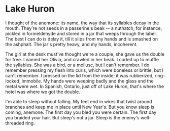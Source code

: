 # Lake Huron

I thought of the anemone: its name, the way that its syllables decay in the
mouth. They're not seeds in a passerine's beak -- a nuthatch, for instance, pickled in
formeldehyde and stored in a jar that weeps through the label.  The best I
can do is delay it, till it slips from my hands and is smashed
on the ashphalt. The jar's pretty heavy, and my hands, incoherent.

The girl at the desk must've thought we're a couple; she gave us the double for
free. I named her Olivia, and crawled in her beak. I curled up to muffle
the syllables. She was a bird, or a mollusc, but I can't remember. I
do remember pressing my flesh into curls, which were boneless or brittle, but I
can't remember. I pressed on the lid from the inside; it was rubberized,
ring-locked, immobile. My hands were weeping badly and the glass and the metal
were wet. In Spanish, Ontario, just off of Lake Huron, that's where the hotel
was where we got the double.

I'm able to sleep without falling. My feet end in wires that twist around
branches and keep me in place until New Year's. But you know sleep is coming,
anemone. The first day you bled you were certain. The first day you braided
your hair. But sleep's not a jar. Sleep is the enemy's well-threaded ring.


